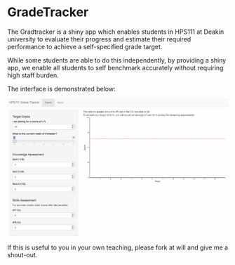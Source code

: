 
GradeTracker
============

The Gradtracker is a shiny app which enables students in HPS111 at Deakin university to evaluate their progress and estimate their required performance to achieve a self-specified grade target.

While some students are able to do this independently, by providing a shiny app, we enable all students to self benchmark accurately without requiring high staff burden.

The interface is demonstrated below:

![](demo.gif)

If this is useful to you in your own teaching, please fork at will and give me a shout-out.
